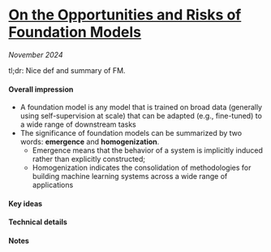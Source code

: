 # [On the Opportunities and Risks of Foundation Models](https://arxiv.org/abs/2108.07258)

_November 2024_

tl;dr: Nice def and summary of FM. 

#### Overall impression
* A foundation model is any model that is trained on broad data (generally using self-supervision at scale) that can be adapted (e.g., fine-tuned) to a wide range of downstream tasks
* The significance of foundation models can be summarized by two words: **emergence** and **homogenization**. 
    * Emergence means that the behavior of a system is implicitly induced rather than explicitly constructed;
    * Homogenization indicates the consolidation of methodologies for building machine learning systems across a wide range of applications

    
    
#### Key ideas


#### Technical details

#### Notes

